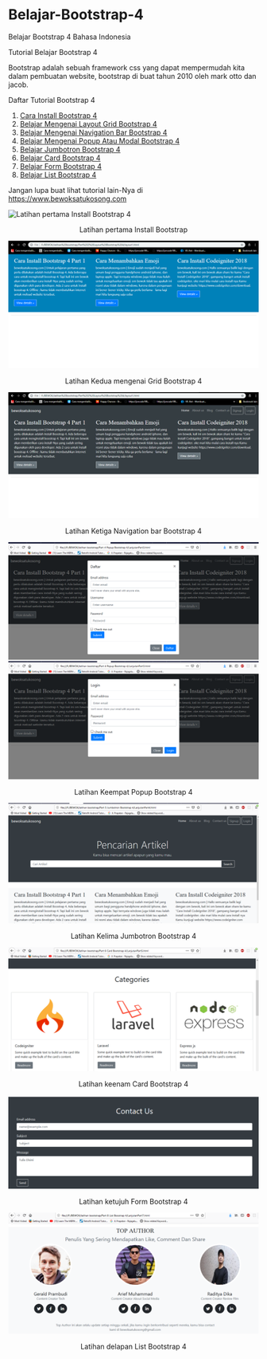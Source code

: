 # Belajar-Bootstrap-4
Belajar Bootstrap 4 Bahasa Indonesia 

Tutorial Belajar Bootstrap 4 

Bootstrap adalah sebuah framework css yang dapat mempermudah kita dalam pembuatan website, bootstrap di buat tahun 2010 oleh mark otto dan jacob.

Daftar Tutorial Bootstrap 4 
1. [Cara Install Bootstrap 4 ](https://www.bewoksatukosong.com/2019/02/cara-install-bootstrap-4-part-1.html)
2. [Belajar Mengenai Layout Grid Bootstrap 4 ](https://www.bewoksatukosong.com/2019/02/cara-memahami-layout-bootstrap-4-part-2.html)
3. [Belajar Mengenai Navigation Bar Bootstrap 4 ](https://www.bewoksatukosong.com/2019/02/belajar-navigation-bar-bootstrap4.html)
4. [Belajar Mengenai Popup Atau Modal Bootstrap 4 ](https://www.bewoksatukosong.com/2019/03/belajar-menggunakan-pop-up-atau-modal-bootstrap-4.html)
5. [Belajar Jumbotron Bootstrap 4 ](https://www.bewoksatukosong.com/2019/03/belajar-menggunakan-jumbotron-bootstrap-4.html)
6. [Belajar Card Bootstrap 4 ](https://www.bewoksatukosong.com/2019/03/belajar-menggunakan-card-part-6-bootstrap.html)
7. [Belajar Form Bootstrap 4 ](https://www.bewoksatukosong.com/2019/03/belajar-menggunakan-form-bootstrap-4.html)
8. [Belajar List Bootstrap 4 ](https://www.bewoksatukosong.com/2019/03/belajar-menggunakan-list-part-8-bootstrap-4.html)

Jangan lupa buat lihat tutorial lain-Nya di 
https://www.bewoksatukosong.com

![Latihan pertama Install Bootstrap 4](https://github.com/geraldprambudi/Belajar-Bootstrap-4/blob/master/Part%201%20Install%20Bootstrap%204/Screenshot_1.png "Latihan pertama Install Bootstrap")
<p align="center">
  Latihan pertama Install Bootstrap
</p>

![Latihan Kedua Grid Bootstrap 4](https://github.com/geraldprambudi/Belajar-Bootstrap-4/blob/master/Part%202%20Layout%20Bootstrap%204/Screenshot%20Latihan%20Part%202/3.png "Latihan kedua mengenai grid bootstrap")
<p align="center">
  Latihan Kedua mengenai Grid Bootstrap 4
</p>

![Latihan Ketiga Navigation bar Bootstrap 4](https://github.com/geraldprambudi/Belajar-Bootstrap-4/blob/master/Part%203%20Navigation%20Bar%20Bootstrap%204/Screenshot%20Latihan%20Part%203/4.png "Latihan Ketiga Navigation bar Bootstrap 4")
<p align="center">
  Latihan Ketiga Navigation bar Bootstrap 4
</p>

![Latihan Keempat Popup atau Modal Bootstrap 4](https://github.com/geraldprambudi/Belajar-Bootstrap-4/blob/master/Part%204%20Popup%20Bootstrap%204/screenshot%20part%204%20bootstrap%20popup/10.png "Latihan Keempat Popup Bootstrap 4")
![Latihan Keempat Popup atau Modal Bootstrap 4](https://github.com/geraldprambudi/Belajar-Bootstrap-4/blob/master/Part%204%20Popup%20Bootstrap%204/screenshot%20part%204%20bootstrap%20popup/11.png "Latihan Keempat Popup Bootstrap 4")
<p align="center">
  Latihan Keempat Popup Bootstrap 4
</p>

![Latihan Kelima Jumbotron Bootstrap 4](https://github.com/geraldprambudi/Belajar-Bootstrap-4/blob/master/Part%205%20Jumbotron%20Bootstrap%204/screenshot%20part%204%20bootstrap%20popup/6.png "Latihan Kelima Jumbotron Bootstrap 4")
<p align="center">
  Latihan Kelima Jumbotron Bootstrap 4
</p>

![Latihan keenam Card Bootstrap 4](https://github.com/geraldprambudi/Belajar-Bootstrap-4/blob/master/Part%206%20Card%20Bootstrap%204/Screenshot%20Part%206%20Card%20Bootstrap%204/5.png "Latihan keenam Card Bootstrap 4")
<p align="center">
  Latihan keenam Card Bootstrap 4
</p>

![Latihan ketujuh Form Bootstrap 4](https://github.com/geraldprambudi/Belajar-Bootstrap-4/blob/master/Part%207%20Form%20Boostrap%204/Screenshot%20Part%207%20Form%20Boostrap%204/3.png "Latihan ketujuh Form Bootstrap 4")
<p align="center">
  Latihan ketujuh Form Bootstrap 4
</p>

![Latihan delapan List Bootstrap 4](https://github.com/geraldprambudi/Belajar-Bootstrap-4/blob/master/Part%208%20List%20Boostrap%204/Screenshot%20Part%208%20list%20Bootstrap%204/4.png "Latihan delapan List Bootstrap 4")
<p align="center">
  Latihan delapan List Bootstrap 4
</p>
